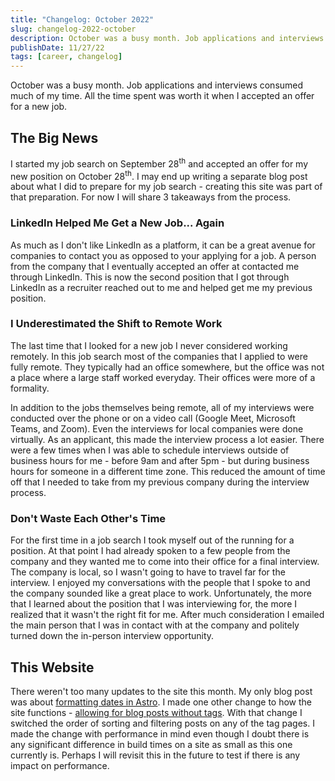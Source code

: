 ```yaml
---
title: "Changelog: October 2022"
slug: changelog-2022-october
description: October was a busy month. Job applications and interviews consumed much of my time. All the time spent was worth it when I accepted an offer for a new job.
publishDate: 11/27/22
tags: [career, changelog]
---
```


October was a busy month. Job applications and interviews consumed much of my time. All the time spent was worth it when I accepted an offer for a new job.

## The Big News

I started my job search on September 28<sup>th</sup> and accepted an offer for my new position on October 28<sup>th</sup>. I may end up writing a separate blog post about what I did to prepare for my job search - creating this site was part of that preparation. For now I will share 3 takeaways from the process.

### LinkedIn Helped Me Get a New Job... Again

As much as I don't like LinkedIn as a platform, it can be a great avenue for companies to contact you as opposed to your applying for a job. A person from the company that I eventually accepted an offer at contacted me through LinkedIn. This is now the second position that I got through LinkedIn as a recruiter reached out to me and helped get me my previous position.

### I Underestimated the Shift to Remote Work

The last time that I looked for a new job I never considered working remotely. In this job search most of the companies that I applied to were fully remote. They typically had an office somewhere, but the office was not a place where a large staff worked everyday. Their offices were more of a formality.

In addition to the jobs themselves being remote, all of my interviews were conducted over the phone or on a video call (Google Meet, Microsoft Teams, and Zoom). Even the interviews for local companies were done virtually. As an applicant, this made the interview process a lot easier. There were a few times when I was able to schedule interviews outside of business hours for me - before 9am and after 5pm - but during business hours for someone in a different time zone. This reduced the amount of time off that I needed to take from my previous company during the interview process.

### Don't Waste Each Other's Time

For the first time in a job search I took myself out of the running for a position. At that point I had already spoken to a few people from the company and they wanted me to come into their office for a final interview. The company is local, so I wasn't going to have to travel far for the interview. I enjoyed my conversations with the people that I spoke to and the company sounded like a great place to work. Unfortunately, the more that I learned about the position that I was interviewing for, the more I realized that it wasn't the right fit for me. After much consideration I emailed the main person that I was in contact with at the company and politely turned down the in-person interview opportunity.

## This Website

There weren't too many updates to the site this month. My only blog post was about [formatting dates in Astro](/blog/format-blog-post-dates-astro/). I made one other change to how the site functions - [allowing for blog posts without tags](https://github.com/petermorgandev/petermorgan.dev/commit/8e461312d96bc365f0cfa0eb0d7f359bfdc0116e). With that change I switched the order of sorting and filtering posts on any of the tag pages. I made the change with performance in mind even though I doubt there is any significant difference in build times on a site as small as this one currently is. Perhaps I will revisit this in the future to test if there is any impact on performance.
